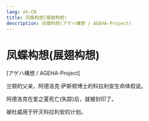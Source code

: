 ```yaml
---
lang: zh-CN
title: 凤蝶构想(展翅构想)
description: 凤蝶构想(アゲハ構想 / AGEHA-Project)
---
```


# 凤蝶构想(展翅构想)

[アゲハ構想 / AGEHA-Project]

<AcgImage src="/imgs/settings/AGEHA-Project.jpg" title="凤蝶构想" width="200px" />

兰顿的父亲，阿德洛克·萨斯顿博士的科拉利安生命体假说。

阿德洛克在爱之夏死亡(失踪)后，就被封印了。

被杜威用于歼灭科拉利安的计划。
